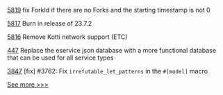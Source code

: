 
[5819](https://github.com/hyperledger/besu/pull/5819) fix ForkId if there are no Forks and the starting timestamp is not 0

[5817](https://github.com/hyperledger/besu/pull/5817) Burn in release of 23.7.2

[5816](https://github.com/hyperledger/besu/pull/5816) Remove Kotti network support (ETC)

[447](https://github.com/hyperledger-labs/private-data-objects/pull/447) Replace the eservice json database with a more functional database that can be used for all service types

[3847](https://github.com/hyperledger/iroha/pull/3847) [fix] #3762: Fix `irrefutable_let_patterns` in the `#[model]` macro


[See more >>>](https://start-here.hyperledger.org/pull-requests)
